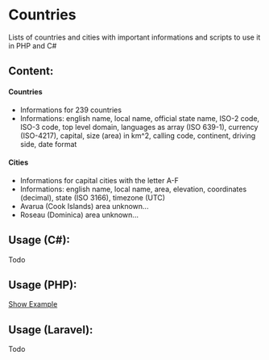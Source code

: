 # Countries
Lists of countries and cities with important informations and scripts to use it in PHP and C#

## Content:
#### Countries
- Informations for 239 countries
- Informations: english name, local name, official state name, ISO-2 code, ISO-3 code, top level domain, languages as array (ISO 639-1), currency (ISO-4217), capital, size (area) in km^2, calling code, continent, driving side, date format

#### Cities
- Informations for capital cities with the letter A-F
- Informations: english name, local name, area, elevation, coordinates (decimal), state (ISO 3166), timezone (UTC)
- Avarua (Cook Islands) area unknown...
- Roseau (Dominica) area unknown...

## Usage (C#):
Todo

## Usage (PHP):
[Show Example](./src/examples/php/index.php)

## Usage (Laravel):
Todo
